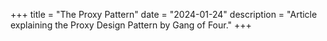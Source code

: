 +++
title = "The Proxy Pattern"
date = "2024-01-24"
description = "Article explaining the Proxy Design Pattern by Gang of Four."
+++
 


